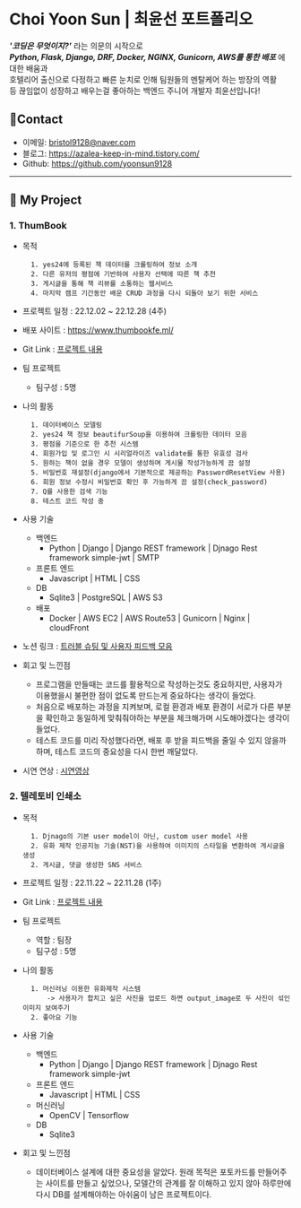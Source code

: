 # Choi Yoon Sun | 최윤선 포트폴리오

***'코딩은 무엇이지?'*** 라는 의문의 시작으로<br>
***Python, Flask, Django, DRF, Docker, NGINX, Gunicorn, AWS를 통한 배포*** 에 대한 배움과<br>
호텔리어 출신으로 다정하고 빠른 눈치로 인해 팀원들의 멘탈케어 하는 방장의 역활 <br>
등 끊임없이 성장하고 배우는걸 좋아하는 백엔드 주니어 개발자 최윤선입니다! <br>

## 📱Contact
- 이메일: bristol9128@naver.com
- 블로그: https://azalea-keep-in-mind.tistory.com/
- Github: https://github.com/yoonsun9128

---

## 📂 My Project
### 1. ThumBook
- 목적

        1. yes24에 등록된 책 데이터를 크롤링하여 정보 소개
        2. 다른 유저의 평점에 기반하여 사용자 선택에 따른 책 추천
        3. 게시글을 통해 책 리뷰를 소통하는 웹서비스
        4. 마지막 캠프 기간동안 배운 CRUD 과정을 다시 되돌아 보기 위한 서비스

- 프로젝트 일정 : 22.12.02 ~ 22.12.28 (4주)
- 배포 사이트 :  https://www.thumbookfe.ml/
- Git Link : <a href="https://github.com/yoonsun9128/Book_Space">프로젝트 내용</a>

- 팀 프로젝트
    - 팀구성 : 5명
    
- 나의 활동

        1. 데이터베이스 모델링
        2. yes24 책 정보 beautifurSoup을 이용하여 크롤링한 데이터 모음
        3. 평점을 기준으로 한 추천 시스템
        4. 회원가입 및 로그인 시 시리얼라이즈 validate를 통한 유효성 검사
        5. 원하는 책이 없을 경우 모델이 생성하며 게시물 작성가능하게 끔 설정
        5. 비밀번호 재설정(django에서 기본적으로 제공하는 PasswordResetView 사용)
        6. 회원 정보 수정시 비밀번호 확인 후 가능하게 끔 설정(check_password)
        7. Q를 사용한 검색 기능
        8. 테스트 코드 작성 중
        
- 사용 기술
    - 백엔드
        - Python | Django | Django REST framework | Djnago Rest framework simple-jwt | SMTP
    - 프론트 엔드
        - Javascript | HTML | CSS
    - DB
        - Sqlite3 | PostgreSQL | AWS S3
    - 배포
        - Docker | AWS EC2 | AWS Route53 | Gunicorn | Nginx | cloudFront
- 노션 링크 : <a href="https://bitter-trunk-e9a.notion.site/A1-c8728c9326d147d3b8dae30a8eba570c">트러블 슈팅 및 사용자 피드백 모음</a>
- 회고 및 느낀점
    - 프로그램을 만들때는 코드를 활용적으로 작성하는것도 중요하지만, 사용자가 이용했을시 불편한 점이 없도록 만드는게 중요하다는 생각이 들었다.
    - 처음으로 배포하는 과정을 지켜보며, 로컬 환경과 배포 환경이 서로가 다른 부분을 확인하고 동일하게 맞춰줘야하는 부분을 체크해가며 시도해야겠다는 생각이 들었다.
    - 테스트 코드를 미리 작성했다라면, 배포 후 받을 피드백을 줄일 수 있지 않을까 하며, 테스트 코드의 중요성을 다시 한번 깨달았다.
    
- 시연 연상 : <a href = "https://www.youtube.com/watch?v=DP8B0_Z7l-w">시연영상</a>

### 2. 텔레토비 인쇄소

- 목적

        1. Djnago의 기본 user model이 아닌, custom user model 사용
        2. 유화 제작 인공지능 기술(NST)을 사용하여 이미지의 스타일을 변환하여 게시글을 생성
        2. 게시글, 댓글 생성한 SNS 서비스
        
- 프로젝트 일정 : 22.11.22 ~ 22.11.28 (1주)
- Git Link : <a href="https://github.com/yoonsun9128/teletubbies_print_BE">프로젝트 내용</a>
- 팀 프로젝트
    - 역할 : 팀장
    - 팀구성 : 5명
    
- 나의 활동

        1. 머신러닝 이용한 유화제작 시스템
            -> 사용자가 합치고 싶은 사진을 업로드 하면 output_image로 두 사진이 섞인 이미지 보여주기
        2. 좋아요 기능
        
- 사용 기술
    - 백엔드
        - Python | Django | Django REST framework | Djnago Rest framework simple-jwt
    - 프론트 엔드
        - Javascript | HTML | CSS
    - 머신러닝
        - OpenCV | Tensorflow
    - DB
        - Sqlite3
- 회고 및 느낀점
    - 데이터베이스 설계에 대한 중요성을 알았다. 원래 목적은 포토카드를 만들어주는 사이트를 만들고 싶었으나, 모델간의 관계를 잘 이해하고 있지 않아 하루만에 다시 DB를 설계해야하는 아쉬움이 남은 프로젝트이다.



